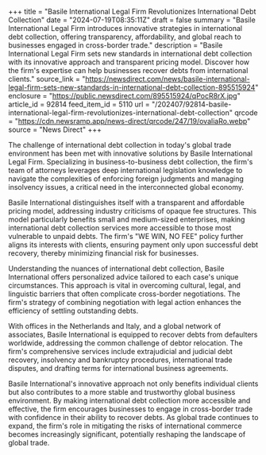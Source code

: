 +++
title = "Basile International Legal Firm Revolutionizes International Debt Collection"
date = "2024-07-19T08:35:11Z"
draft = false
summary = "Basile International Legal Firm introduces innovative strategies in international debt collection, offering transparency, affordability, and global reach to businesses engaged in cross-border trade."
description = "Basile International Legal Firm sets new standards in international debt collection with its innovative approach and transparent pricing model. Discover how the firm's expertise can help businesses recover debts from international clients."
source_link = "https://newsdirect.com/news/basile-international-legal-firm-sets-new-standards-in-international-debt-collection-895515924"
enclosure = "https://public.newsdirect.com/895515924/qPocR8rX.jpg"
article_id = 92814
feed_item_id = 5110
url = "/202407/92814-basile-international-legal-firm-revolutionizes-international-debt-collection"
qrcode = "https://cdn.newsramp.app/news-direct/qrcode/247/19/ovaliaRo.webp"
source = "News Direct"
+++

<p>The challenge of international debt collection in today's global trade environment has been met with innovative solutions by Basile International Legal Firm. Specializing in business-to-business debt collection, the firm's team of attorneys leverages deep international legislation knowledge to navigate the complexities of enforcing foreign judgments and managing insolvency issues, a critical need in the interconnected global economy.</p><p>Basile International distinguishes itself with a transparent and affordable pricing model, addressing industry criticisms of opaque fee structures. This model particularly benefits small and medium-sized enterprises, making international debt collection services more accessible to those most vulnerable to unpaid debts. The firm's "WE WIN, NO FEE" policy further aligns its interests with clients, ensuring payment only upon successful debt recovery, thereby minimizing financial risk for businesses.</p><p>Understanding the nuances of international debt collection, Basile International offers personalized advice tailored to each case's unique circumstances. This approach is vital in overcoming cultural, legal, and linguistic barriers that often complicate cross-border negotiations. The firm's strategy of combining negotiation with legal action enhances the efficiency of settling outstanding debts.</p><p>With offices in the Netherlands and Italy, and a global network of associates, Basile International is equipped to recover debts from defaulters worldwide, addressing the common challenge of debtor relocation. The firm's comprehensive services include extrajudicial and judicial debt recovery, insolvency and bankruptcy procedures, international trade disputes, and drafting terms for international business agreements.</p><p>Basile International's innovative approach not only benefits individual clients but also contributes to a more stable and trustworthy global business environment. By making international debt collection more accessible and effective, the firm encourages businesses to engage in cross-border trade with confidence in their ability to recover debts. As global trade continues to expand, the firm's role in mitigating the risks of international commerce becomes increasingly significant, potentially reshaping the landscape of global trade.</p>